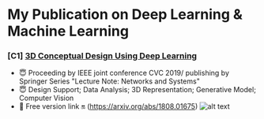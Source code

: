 # My Publication on Deep Learning & Machine Learning 

### [C1] [3D Conceptual Design Using Deep Learning](https://arxiv.org/abs/1808.01675)
* :innocent: Proceeding by IEEE joint conference CVC 2019/ publishing by Springer Series "Lecture Note: Networks and Systems"
* :innocent: Design Support; Data Analysis; 3D Representation; Generative Model; Computer Vision  
* :sparkling_heart: Free version link :on: (https://arxiv.org/abs/1808.01675)
![alt text](https://github.com/vivienzou1/My_Publication/blob/master/3D%20Conceptual%20Design%20Using%20Deep%20Learning/Screen%20Shot%202018-07-12%20at%2011.50.31%20PM.png)


